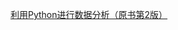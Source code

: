 [利用Python进行数据分析（原书第2版）](https://weread.qq.com/web/reader/75b321f0715afbc075b7c2ckc81322c012c81e728d9d180)